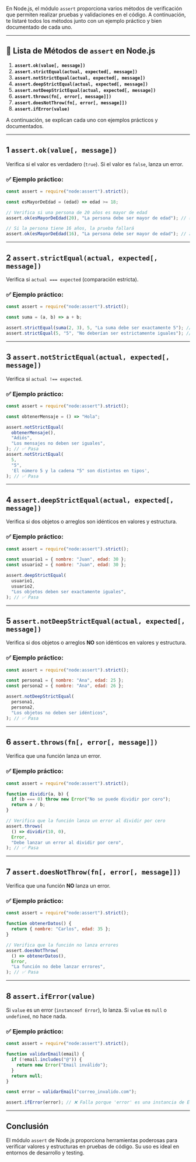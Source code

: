 En Node.js, el módulo `assert` proporciona varios métodos de verificación que permiten realizar pruebas y validaciones en el código. A continuación, te listaré todos los métodos junto con un ejemplo práctico y bien documentado de cada uno.

---

## 📌 Lista de Métodos de `assert` en Node.js

1. **`assert.ok(value[, message])`**
2. **`assert.strictEqual(actual, expected[, message])`**
3. **`assert.notStrictEqual(actual, expected[, message])`**
4. **`assert.deepStrictEqual(actual, expected[, message])`**
5. **`assert.notDeepStrictEqual(actual, expected[, message])`**
6. **`assert.throws(fn[, error[, message]])`**
7. **`assert.doesNotThrow(fn[, error[, message]])`**
8. **`assert.ifError(value)`**

A continuación, se explican cada uno con ejemplos prácticos y documentados.

---

## 1 `assert.ok(value[, message])`

Verifica si el valor es verdadero (`true`). Si el valor es `false`, lanza un error.

### ✅ **Ejemplo práctico**:

```javascript
const assert = require("node:assert").strict();

const esMayorDeEdad = (edad) => edad >= 18;

// Verifica si una persona de 20 años es mayor de edad
assert.ok(esMayorDeEdad(20), "La persona debe ser mayor de edad"); // ✅ Pasa

// Si la persona tiene 16 años, la prueba fallará
assert.ok(esMayorDeEdad(16), "La persona debe ser mayor de edad"); // ❌ Falla
```

---

## 2 `assert.strictEqual(actual, expected[, message])`

Verifica si `actual === expected` (comparación estricta).

### ✅ **Ejemplo práctico**:

```javascript
const assert = require("node:assert").strict();

const suma = (a, b) => a + b;

assert.strictEqual(suma(2, 3), 5, "La suma debe ser exactamente 5"); // ✅ Pasa
assert.strictEqual(5, "5", "No deberían ser estrictamente iguales"); // ❌ Falla
```

---

## 3 `assert.notStrictEqual(actual, expected[, message])`

Verifica si `actual !== expected`.

### ✅ **Ejemplo práctico**:

```javascript
const assert = require("node:assert").strict();

const obtenerMensaje = () => "Hola";

assert.notStrictEqual(
  obtenerMensaje(),
  "Adiós",
  "Los mensajes no deben ser iguales",
); // ✅ Pasa
assert.notStrictEqual(
  5,
  "5",
  'El número 5 y la cadena "5" son distintos en tipos',
); // ✅ Pasa
```

---

## 4 `assert.deepStrictEqual(actual, expected[, message])`

Verifica si dos objetos o arreglos son idénticos en valores y estructura.

### ✅ **Ejemplo práctico**:

```javascript
const assert = require("node:assert").strict();

const usuario1 = { nombre: "Juan", edad: 30 };
const usuario2 = { nombre: "Juan", edad: 30 };

assert.deepStrictEqual(
  usuario1,
  usuario2,
  "Los objetos deben ser exactamente iguales",
); // ✅ Pasa
```

---

## 5 `assert.notDeepStrictEqual(actual, expected[, message])`

Verifica si dos objetos o arreglos **NO** son idénticos en valores y estructura.

### ✅ **Ejemplo práctico**:

```javascript
const assert = require("node:assert").strict();

const persona1 = { nombre: "Ana", edad: 25 };
const persona2 = { nombre: "Ana", edad: 26 };

assert.notDeepStrictEqual(
  persona1,
  persona2,
  "Los objetos no deben ser idénticos",
); // ✅ Pasa
```

---

## 6 `assert.throws(fn[, error[, message]])`

Verifica que una función lanza un error.

### ✅ **Ejemplo práctico**:

```javascript
const assert = require("node:assert").strict();

function dividir(a, b) {
  if (b === 0) throw new Error("No se puede dividir por cero");
  return a / b;
}

// Verifica que la función lanza un error al dividir por cero
assert.throws(
  () => dividir(10, 0),
  Error,
  "Debe lanzar un error al dividir por cero",
); // ✅ Pasa
```

---

## 7 `assert.doesNotThrow(fn[, error[, message]])`

Verifica que una función **NO** lanza un error.

### ✅ **Ejemplo práctico**:

```javascript
const assert = require("node:assert").strict();

function obtenerDatos() {
  return { nombre: "Carlos", edad: 35 };
}

// Verifica que la función no lanza errores
assert.doesNotThrow(
  () => obtenerDatos(),
  Error,
  "La función no debe lanzar errores",
); // ✅ Pasa
```

---

## 8 `assert.ifError(value)`

Si `value` es un error (`instanceof Error`), lo lanza. Si `value` es `null` o `undefined`, no hace nada.

### ✅ **Ejemplo práctico**:

```javascript
const assert = require("node:assert").strict();

function validarEmail(email) {
  if (!email.includes("@")) {
    return new Error("Email inválido");
  }
  return null;
}

const error = validarEmail("correo_invalido.com");

assert.ifError(error); // ❌ Falla porque 'error' es una instancia de Error
```

---

## **Conclusión**

El módulo `assert` de Node.js proporciona herramientas poderosas para verificar valores y estructuras en pruebas de código. Su uso es ideal en entornos de desarrollo y testing.
